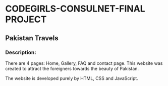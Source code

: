 # CODEGIRLS-CONSULNET-FINAL PROJECT
## Pakistan Travels

### Description:
There are 4 pages: Home, Gallery, FAQ and contact page. This website was created to attract the foreigners towards the beauty of Pakistan.

The website is developed purely by HTML, CSS and JavaScript.
